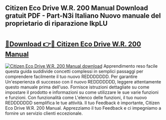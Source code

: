 ## Citizen Eco Drive W.R. 200 Manual Download gratuit PDF - Part-N3i Italiano Nuovo manuale del proprietario di riparazione IkpLU

# <h2><a href="http://df9oqo.blite.top/?on=Citizen+Eco+Drive+W.R.+200+Manual">🔗Download 👉🔴 Citizen Eco Drive W.R. 200 Manual</a></h2>

[![Citizen Eco Drive W.R. 200 Manual download](https://i.imgur.com/lujVjoI.png)](http://df9oqo.blite.top/?on=Citizen+Eco+Drive+W.R.+200+Manual)
Apprendimento reso facile questa guida suddivide concetti complessi in semplici passaggi per comprendere facilmente il tuo nuovo REDDDDDDD. Per garantire Un'esperienza di successo con il nuovo REDDDDDDD, leggere attentamente questo manuale prima dell'uso. Fornisce istruzioni dettagliate su come impostare il prodotto e informazioni su come utilizzare le sue varie funzioni e funzioni. Con funzionalità come L'elenco delle funzioni, il tuo nuovo REDDDDDDD semplifica le tue attività. Il tuo Feedback è importante, Citizen Eco Drive W.R. 200 Manual. Apprezziamo il tuo Feedback e ci impegniamo a fornire un servizio clienti eccezionale.

